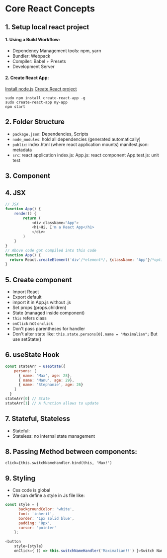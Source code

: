 # Core React Concepts

## 1. Setup local react project
#### 1. Using a Build Workflow:
- Dependency Management tools: npm, yarn
- Bundler: Webpack
- Compiler: Babel + Presets
- Development Server

#### 2. Create React App: 
[Install node.js](https://nodejs.org/en/)
[Create React project](https://github.com/facebook/create-react-app)
```
sudo npm install create-react-app -g
sudo create-react-app my-app
npm start
```

## 2. Folder Structure
- `package.json`: Dependencies, Scripts
- `node_modules`: hold all dependencies (generated automatically)
- `public`:
index.html (where react application mounts)
manifest.json: metadata
- `src`: react application
index.js: 
App.js: react component
App.test.js: unit test

## 3. Component

## 4. JSX
```javascript
// JSX
function App() {
    render() {
        return (
            <div className="App">
            <h1>Hi, I'm a React App</h1>
            </div>
        )
    }
}
// Above code got compiled into this code
function App() {
  return React.createElement('div'/*element*/, {className: 'App'}/*optional js object for configuration*/, React.createElement('h1'/*children*/, null, 'Hi, I\'m a React App!!!'/*children*/))
}
```

## 5. Create component
- Import React
- Export default
- import it in App.js without .js
- Set props (props.children)
- State (managed inside component)
- `this` refers class
- `onClick` not `onclick`
- Don't pass parentheses for handler
- Don't alter state like: `this.state.persons[0].name = "Maximalian";`
But use setState()

## 6. useState Hook
```javascript
const stateArr = useState({
    persons: [
      { name: 'Max', age: 28},
      { name: 'Manu', age: 29},
      { name: 'Stephanie', age: 26}
    ]
  }
stateArr[0] // State
stateArr[1] // A function allows to update
```

## 7. Stateful, Stateless
- Stateful: 
- Stateless: no internal state management

## 8. Passing Method between components:
`click={this.switchNameHandler.bind(this, 'Max!')`

## 9. Styling
- Css code is global
- We can define a style in Js file like:
```javascript
const style = {
      backgroundColor: 'white',
      font: 'inherit',
      border: '1px solid blue',
      padding: '8px',
      cursor: 'pointer'
    };
    
<button 
    style={style}
    onClick={ () => this.switchNameHandler('Maximalian!!') }>Switch Name</button>
```
